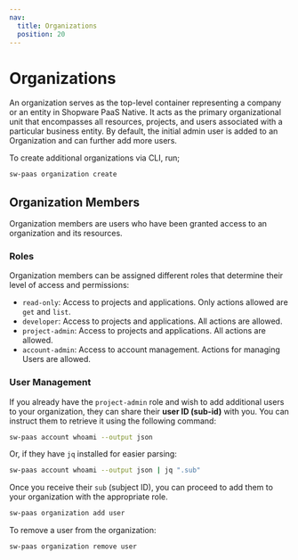 ```yaml
---
nav:
  title: Organizations
  position: 20
---
```


# Organizations

An organization serves as the top-level container representing a company or an entity in Shopware PaaS Native. It acts as the primary organizational unit that encompasses all resources, projects, and users associated with a particular business entity. By default, the initial admin user is added to an Organization and can further add more users.

To create additional organizations via CLI, run;

```sh
sw-paas organization create
```

## Organization Members

Organization members are users who have been granted access to an organization and its resources.

### Roles

Organization members can be assigned different roles that determine their level of access and permissions:

- `read-only`: Access to projects and applications. Only actions allowed are `get` and `list`.
- `developer`: Access to projects and applications. All actions are allowed.
- `project-admin`: Access to projects and applications. All actions are allowed.
- `account-admin`: Access to account management.  Actions for managing Users are allowed.

### User Management

If you already have the `project-admin` role and wish to add additional users to your organization, they can share their **user ID (sub-id)** with you. You can instruct them to retrieve it using the following command:

```sh
sw-paas account whoami --output json
```

Or, if they have `jq` installed for easier parsing:

```sh
sw-paas account whoami --output json | jq ".sub"
```

Once you receive their `sub` (subject ID), you can proceed to add them to your organization with the appropriate role.

```sh
sw-paas organization add user
```

To remove a user from the organization:

```sh
sw-paas organization remove user
```
